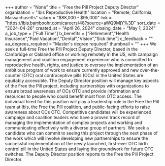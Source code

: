 +++
author = "None"
title = "Free the Pill Project Deputy Director"
organization = "Ibis Reproductive Health"
location = "Remote, California, Massachusetts"
salary = "$88,000 - $95,000"
link = "https://ibis.bamboohr.com/careers/48?source=aWQ9MjY%3D"
sort_date = "2024-04-26"
created_at = "April 26, 2024"
closing_date = "May 1, 2024"
a_job_type = ["Full Time"]
b_benefits = ["Retirement","Health Insurance","Paid Vacation","Dental","Vision","Sick time"]
c_feedback = ""
aa_degrees_required = "Master's degree required"
thumbnail = ""
+++
We seek a full-time Free the Pill Project Deputy Director, based in the Cambridge or Oakland office or working remotely in the US, with campaign management and coalition engagement experience who is committed to reproductive health, rights, and justice to oversee the implementation of an ambitious program of work to ensure currently approved and new over-the-counter (OTC) oral contraceptive pills (OCs) in the United States are equitably accessible. The Deputy Director position will manage key aspects of the Free the Pill project, including partnerships with organizations to ensure broad awareness of OCs OTC and provide information and resources to people who could benefit most from OTC access. The individual hired for this position will play a leadership role in the Free the Pill team at Ibis, the Free the Pill coalition, and public-facing efforts to raise awareness about OCs OTC. Competitive candidates will be experienced campaign and coalition leaders who have a proven track record of managing the implementation of complex projects and working and communicating effectively with a diverse group of partners. We seek a candidate who can commit to seeing this project through the next phase of the work which will involve developing new partnerships to ensure the successful implementation of the newly launched, first-ever OTC birth control pill in the United States and laying the groundwork for future OTC switches. The Deputy Director position reports to the Free the Pill Project Director.